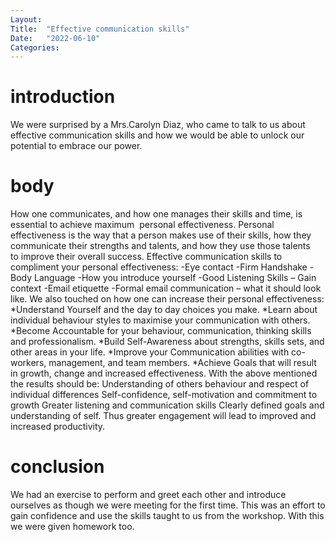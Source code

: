 ```yaml
---
Layout:
Title:  "Effective communication skills"
Date:   "2022-06-10"
Categories:
---
```

# introduction
We were surprised by a Mrs.Carolyn Diaz, who came to talk to us about effective communication skills
 and how we would be able to unlock our potential to embrace our power.


# body
How one communicates, and how one manages their skills and time, is essential to achieve maximum
 personal effectiveness. Personal effectiveness is the way that a person makes use of their skills,
 how they communicate their strengths and talents, and how they use those talents to improve their overall success. 
Effective communication skills to compliment your personal effectiveness:
-Eye contact
-Firm Handshake
-Body Language
-How you introduce yourself
-Good Listening Skills – Gain context
-Email etiquette
-Formal email communication – what it should look like.
We also touched on how one can increase their personal effectiveness:
*Understand Yourself and the day to day choices you make.
*Learn about individual behaviour styles to maximise your communication with others.
*Become Accountable for your behaviour, communication, thinking skills and professionalism.
*Build Self-Awareness about strengths, skills sets, and other areas in your life.
*Improve your Communication abilities with co-workers, management, and team members.
*Achieve Goals that will result in growth, change and increased effectiveness.
With the above mentioned the results should be:
Understanding of others behaviour and respect of individual differences
Self-confidence, self-motivation and commitment to growth
Greater listening and communication skills
Clearly defined goals and understanding of self.
Thus greater engagement will lead to improved and increased productivity.


# conclusion
We had an exercise to perform and greet each other and introduce ourselves as though we were meeting for the first time. This was an effort to gain confidence and use the skills taught to us from the workshop. With this we were given homework too. 